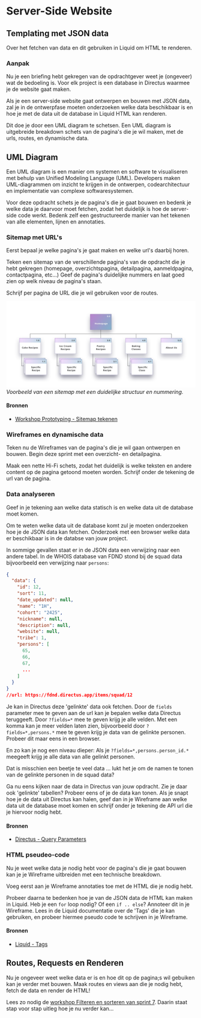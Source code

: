 # Server-Side Website

## Templating met JSON data

Over het fetchen van data en dit gebruiken in Liquid om HTML te renderen.

### Aanpak
Nu je een briefing hebt gekregen van de opdrachtgever weet je (ongeveer) wat de bedoeling is. Voor elk project is een database in Directus waarmee je de website gaat maken.

Als je een server-side website gaat ontwerpen en bouwen met JSON data, zal je in de ontwerpfase moeten onderzoeken welke data beschikbaar is en hoe je met de data uit de database in Liquid HTML kan renderen.

Dit doe je door een UML diagram te schetsen. Een UML diagram is uitgebreide breakdown schets van de pagina's die je wil maken, met de urls, routes, en dynamische data.

<!--
kan je beginnen met prototyping; schets je ideeën, een Sitemap, Wireflow en een HiFi ontwerp in Figma. Probeer ook de data uit Directus te fetchen.
Maak als eerste het ontwerp in HTML voordat je met CSS begint.
-->

## UML Diagram

Een UML diagram is een manier om systemen en software te visualiseren met behulp van Unified Modeling Language (UML). Developers maken UML-diagrammen om inzicht te krijgen in de ontwerpen, codearchitectuur en implementatie van complexe softwaresystemen.

Voor deze opdracht schets je de pagina's die je gaat bouwen en bedenk je welke data je daarvoor moet fetchen, zodat het duidelijk is hoe de server-side code werkt. Bedenk zelf een gestructureerde manier van het tekenen van alle elementen, lijnen en annotaties.

### Sitemap met URL's
Eerst bepaal je welke pagina's je gaat maken en welke url's daarbij horen.

Teken een sitemap van de verschillende pagina's van de opdracht die je hebt gekregen (homepage, overzichtspagina, detailpagina, aanmeldpagina, contactpagina, etc...)
Geef de pagina's duidelijke nummers en laat goed zien op welk niveau de pagina's staan.

Schrijf per pagina de URL die je wil gebruiken voor de routes.

![sitemap](sitemap.webp) *Voorbeeld van een sitemap met een duidelijke structuur en nummering.*

#### Bronnen
- [Workshop Prototyping - Sitemap tekenen](https://github.com/fdnd-task/the-client-website/blob/main/docs/prototyping.md#sitemap)


### Wireframes en dynamische data
Teken nu de Wireframes van de pagina's die je wil gaan ontwerpen en bouwen. Begin deze sprint met een overzicht- en detailpagina.

Maak een nette Hi-Fi schets, zodat het duidelijk is welke teksten en andere content op de pagina getoond moeten worden.
Schrijf onder de tekening de url van de pagina.

### Data analyseren
Geef in je tekening aan welke data statisch is en welke data uit de database moet komen.

Om te weten welke data uit de database komt zul je moeten onderzoeken hoe je de JSON data kan fetchen. Onderzoek met een browser welke data er beschikbaar is in de databse van jouw project.

In sommige gevallen staat er in de JSON data een verwijzing naar een andere tabel. In de WHOIS database van FDND stond bij de squad data bijvoorbeeld een verwijzing naar `persons`:

```json
{
  "data": {
    "id": 12,
    "sort": 11,
    "date_updated": null,
    "name": "1H",
    "cohort": "2425",
    "nickname": null,
    "description": null,
    "website": null,
    "tribe": 1,
    "persons": [
      65,
      66, 
      67, 
      ...
    ]
  }
}
//url: https://fdnd.directus.app/items/squad/12
```

Je kan in Directus deze 'gelinkte' data ook fetchen. Door de `fields` parameter mee te geven aan de url kan je bepalen welke data Directus teruggeeft. Door `?fields=*` mee te geven krijg je alle velden. Met een komma kan je meer velden laten zien, bijvoorbeeld door `?fields=*,persons.*` mee te geven krijg je data van de gelinkte personen. Probeer dit maar eens in een browser.

En zo kan je nog een niveau dieper: Als je `?fields=*,persons.person_id.*` meegeeft krijg je alle data van alle gelinkt personen.

Dat is misschien een beetje te veel data ... lukt het je om de namen te tonen van de gelinkte personen in de squad data?
<!-- fields=*,persons.person_id.name -->

Ga nu eens kijken naar de data in Directus van jouw opdracht. Zie je daar ook 'gelinkte' tabellen? Probeer eens of je de data kan tonen.
Als je snapt hoe je de data uit Directus kan halen, geef dan in je Wireframe aan welke data uit de database moet komen en schrijf onder je tekening de API url die je hiervoor nodig hebt.

#### Bronnen
- [Directus - Query Parameters](https://directus.io/docs/guides/connect/query-parameters)


### HTML pseudeo-code
Nu je weet welke data je nodig hebt voor de pagina's die je gaat bouwen kan je je Wireframe uitbreiden met een technische breakdown.

Voeg eerst aan je Wireframe annotaties toe met de HTML die je nodig hebt.

Probeer daarna te bedenken hoe je van de JSON data de HTML kan maken in Liquid. Heb je een `for` loop nodig? Of een `if .. else`? Annoteer dit in je Wireframe. Lees in de Liquid documentatie over de 'Tags' die je kan gebruiken, en probeer hiermee pseudo code te schrijven in je Wireframe.

#### Bronnen
- [Liquid - Tags](https://liquidjs.com/tags/overview.html)


## Routes, Requests en Renderen
Nu je ongeveer weet welke data er is en hoe dit op de pagina;s wil gebuiken kan je verder met bouwen. Maak routes en views aan die je nodig hebt, fetch de data en render de HTML!

Lees zo nodig de [workshop Filteren en sorteren van sprint 7](https://github.com/fdnd-task/connect-your-tribe-squad-page/blob/main/docs/filteren-en-sorteren.md). Daarin staat stap voor stap uitleg hoe je nu verder kan... 


<!-- 
## Workshop reparatie Endterm S2

Verzamel alle retrospect vragen uit sprint 4, 5 en 6 voor de criteria en indicatoren die jij moet repareren.


Maak een bewijslast aan in Portflow bij Semester. 
Schrijf in eigen woorden wat de criteria en indicatoren betekeken. 
Beantwoord de vragen en leg je bewijslast uit
Schrijf waarom het goede bewijslast is. 


-->